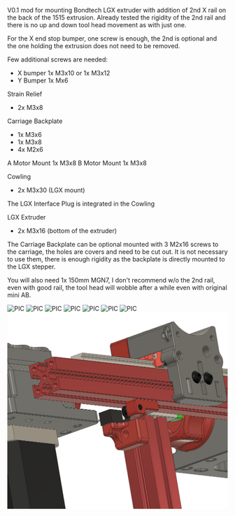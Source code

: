 V0.1 mod for mounting Bondtech LGX extruder with addition of 2nd X rail on the back of the 1515 extrusion. 
Already tested the rigidity of the 2nd rail and there is no up and down tool head movement as with just one. 

For the X end stop bumper, one screw is enough, the 2nd is optional and the one holding the extrusion does not need to be removed.

Few additional screws are needed:
- X bumper 1x M3x10 or 1x M3x12
- Y Bumper 1x Mx6

Strain Relief 
- 2x M3x8

Carriage Backplate 
- 1x M3x6 
- 1x M3x8 
- 4x M2x6

A Motor Mount 1x M3x8
B Motor Mount 1x M3x8

Cowling 
- 2x M3x30 (LGX mount)

The LGX Interface Plug is integrated in the Cowling 

LGX Extruder 
- 2x M3x16 (bottom of the extruder)

The Carriage Backplate can be optional mounted with 3 M2x16 screws to the carriage, the holes are covers and need to be cut out. It is not necessary to use them, there is enough rigidity as the backplate is directly mounted to the LGX stepper.

You will also need 1x 150mm MGN7, I don't recommend w/o the 2nd rail, even with good rail, the tool head will wobble after a while even with original mini AB.

![PIC](LGX_0_1.png)
![PIC](LGX_0_2.png)
![PIC](LGX_0.png)
![PIC](LGX_3.png)
![PIC](LGX_4.png)
![PIC](LGX_1.png)
![PIC](LGX_2.png)
![PIC](LGX_5.png)

